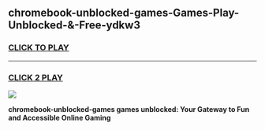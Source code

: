 
## chromebook-unblocked-games-Games-Play-Unblocked-&-Free-ydkw3
<h3>
<a href="https://premium76.site?title=chromebook-unblocked-games&ref=24A">CLICK TO PLAY</a></h3>
<hr>

<h3>
<a href="https://premium76.site?title=chromebook-unblocked-games&ref=24A">CLICK 2 PLAY</a>
  
</h3>

<a href="https://premium76.site?title=chromebook-unblocked-games&ref=24A"><img src="https://clearcache.store/games.png"></a>


**chromebook-unblocked-games games unblocked: Your Gateway to Fun and Accessible Online Gaming**
